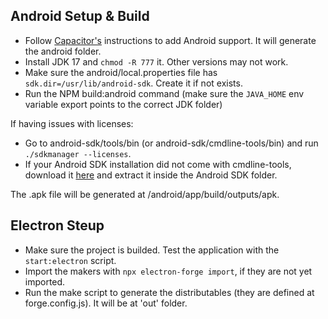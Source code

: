 ## Android Setup & Build

- Follow [Capacitor's](https://capacitorjs.com/docs/basics/workflow) instructions to add Android support. It will generate the android folder.
- Install JDK 17 and `chmod -R 777` it. Other versions may not work.
- Make sure the android/local.properties file has `sdk.dir=/usr/lib/android-sdk`. Create it if not exists.
- Run the NPM build:android command (make sure the `JAVA_HOME` env variable export points to the correct JDK folder)

If having issues with licenses:

- Go to android-sdk/tools/bin (or android-sdk/cmdline-tools/bin) and run `./sdkmanager --licenses`.
- If your Android SDK installation did not come with cmdline-tools, download it [here](https://developer.android.com/tools/sdkmanager) and extract it inside the Android SDK folder.

The .apk file will be generated at /android/app/build/outputs/apk.

## Electron Steup

- Make sure the project is builded. Test the application with the `start:electron` script.
- Import the makers with `npx electron-forge import`, if they are not yet imported.
- Run the make script to generate the distributables (they are defined at forge.config.js). It will be at 'out' folder.
